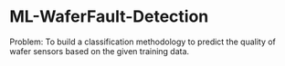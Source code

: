 # ML-WaferFault-Detection
Problem: To build a classification methodology to predict the quality of wafer sensors based on the given training data. 
